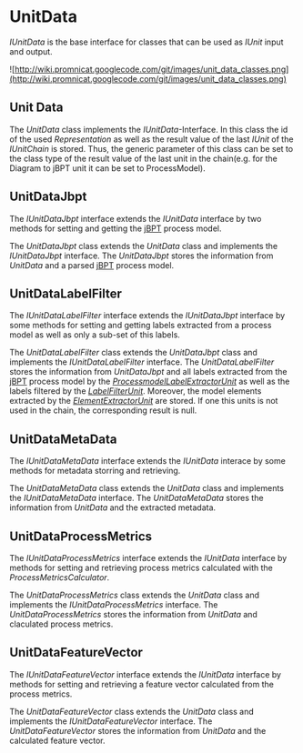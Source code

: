 # UnitData #

_IUnitData_ is the base interface for classes that can be used as _IUnit_ input and output.

![http://wiki.promnicat.googlecode.com/git/images/unit_data_classes.png](http://wiki.promnicat.googlecode.com/git/images/unit_data_classes.png)

## Unit Data ##
The _UnitData_ class implements the _IUnitData_-Interface. In this class the id of the used _Representation_ as well as the result value of the last _IUnit_ of the _IUnitChain_ is stored. Thus, the generic parameter of this class can be set to the class type of the result value of the last unit in the chain(e.g. for the Diagram to jBPT unit it can be set to ProcessModel).

## UnitDataJbpt ##
The _IUnitDataJbpt_ interface extends the _IUnitData_ interface by two methods for setting and getting the [jBPT](http://code.google.com/p/jbpt/) process model.

The _UnitDataJbpt_ class extends the _UnitData_ class and implements the _IUnitDataJbpt_ interface. The _UnitDataJbpt_ stores the information from _UnitData_ and a parsed [jBPT](http://code.google.com/p/jbpt/) process model.

## UnitDataLabelFilter ##
The _IUnitDataLabelFilter_ interface extends the _IUnitDataJbpt_ interface by some methods for setting and getting labels extracted from a process model as well as only a sub-set of this labels.

The _UnitDataLabelFilter_ class extends the _UnitDataJbpt_ class and implements the _IUnitDataLabelFilter_ interface. The _UnitDataLabelFilter_ stores the information from _UnitDataJbpt_ and all labels extracted from the [jBPT](http://code.google.com/p/jbpt/) process model by the _[ProcessmodelLabelExtractorUnit](utility_units.md)_ as well as the labels filtered by the _[LabelFilterUnit](utility_units.md)_. Moreover, the model elements extracted by the _[ElementExtractorUnit](utility_units.md)_ are stored. If one this units is not used in the chain, the corresponding result is null.

## UnitDataMetaData ##
The _IUnitDataMetaData_ interface extends the _IUnitData_ interace by some methods for metadata storring and retrieving.

The _UnitDataMetaData_ class extends the _UnitData_ class and implements the _IUnitDataMetaData_ interface. The _UnitDataMetaData_ stores the information from _UnitData_ and the extracted metadata.

## UnitDataProcessMetrics ##
The _IUnitDataProcessMetrics_ interface extends the _IUnitData_ interface by methods for setting and retrieving process metrics calculated with the _ProcessMetricsCalculator_.

The _UnitDataProcessMetrics_ class extends the _UnitData_ class and implements the _IUnitDataProcessMetrics_ interface. The _UnitDataProcessMetrics_ stores the information from _UnitData_ and claculated process metrics.

## UnitDataFeatureVector ##
The _IUnitDataFeatureVector_ interface extends the _IUnitData_ interface by methods for setting and retrieving a feature vector calculated from the process metrics.

The _UnitDataFeatureVector_ class extends the _UnitData_ class and implements the _IUnitDataFeatureVector_ interface. The _UnitDataFeatureVector_ stores the information from _UnitData_ and the calculated feature vector.